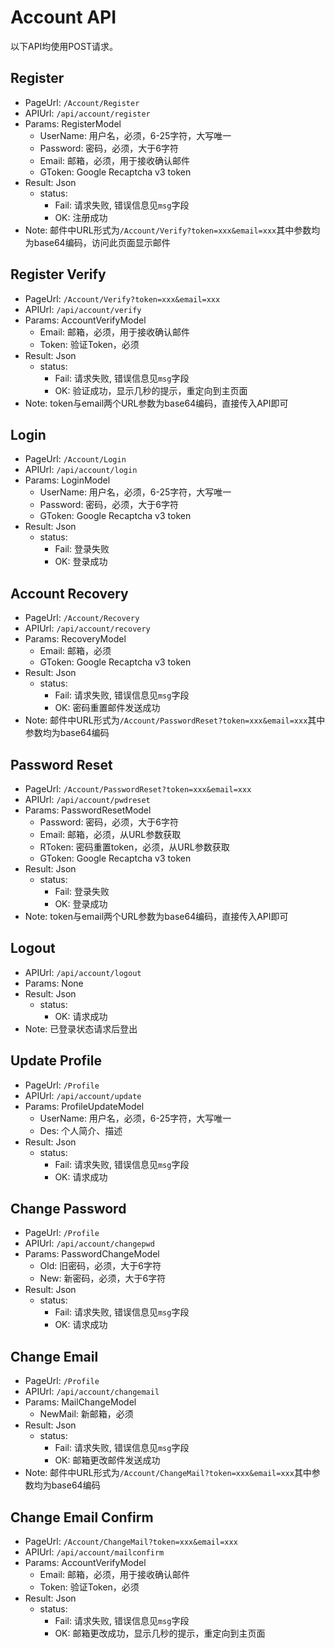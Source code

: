 # Account API

以下API均使用POST请求。

## Register

- PageUrl: `/Account/Register`
- APIUrl: `/api/account/register`
- Params: RegisterModel
    - UserName: 用户名，必须，6-25字符，大写唯一
    - Password: 密码，必须，大于6字符
    - Email: 邮箱，必须，用于接收确认邮件
    - GToken: Google Recaptcha v3 token
- Result: Json
    - status:
        - Fail: 请求失败, 错误信息见`msg`字段
        - OK: 注册成功
- Note: 邮件中URL形式为`/Account/Verify?token=xxx&email=xxx`其中参数均为base64编码，访问此页面显示邮件

## Register Verify

- PageUrl: `/Account/Verify?token=xxx&email=xxx`
- APIUrl: `/api/account/verify`
- Params: AccountVerifyModel
    - Email: 邮箱，必须，用于接收确认邮件
    - Token: 验证Token，必须
- Result: Json
    - status:
        - Fail: 请求失败, 错误信息见`msg`字段
        - OK: 验证成功，显示几秒的提示，重定向到主页面
- Note: token与email两个URL参数为base64编码，直接传入API即可

## Login

- PageUrl: `/Account/Login`
- APIUrl: `/api/account/login`
- Params: LoginModel
    - UserName: 用户名，必须，6-25字符，大写唯一
    - Password: 密码，必须，大于6字符
    - GToken: Google Recaptcha v3 token
- Result: Json
    - status:
        - Fail: 登录失败
        - OK: 登录成功

## Account Recovery

- PageUrl: `/Account/Recovery`
- APIUrl: `/api/account/recovery`
- Params: RecoveryModel
    - Email: 邮箱，必须
    - GToken: Google Recaptcha v3 token
- Result: Json
    - status:
        - Fail: 请求失败, 错误信息见`msg`字段
        - OK: 密码重置邮件发送成功
- Note: 邮件中URL形式为`/Account/PasswordReset?token=xxx&email=xxx`其中参数均为base64编码

## Password Reset

- PageUrl: `/Account/PasswordReset?token=xxx&email=xxx`
- APIUrl: `/api/account/pwdreset`
- Params: PasswordResetModel
    - Password: 密码，必须，大于6字符
    - Email: 邮箱，必须，从URL参数获取
    - RToken: 密码重置token，必须，从URL参数获取
    - GToken: Google Recaptcha v3 token
- Result: Json
    - status:
        - Fail: 登录失败
        - OK: 登录成功
- Note: token与email两个URL参数为base64编码，直接传入API即可

## Logout

- APIUrl: `/api/account/logout`
- Params: None
- Result: Json
    - status:
        - OK: 请求成功
- Note: 已登录状态请求后登出

## Update Profile

- PageUrl: `/Profile`
- APIUrl: `/api/account/update`
- Params: ProfileUpdateModel
    - UserName: 用户名，必须，6-25字符，大写唯一
    - Des: 个人简介、描述
- Result: Json
    - status:
        - Fail: 请求失败, 错误信息见`msg`字段
        - OK: 请求成功

## Change Password

- PageUrl: `/Profile`
- APIUrl: `/api/account/changepwd`
- Params: PasswordChangeModel
    - Old: 旧密码，必须，大于6字符
    - New: 新密码，必须，大于6字符
- Result: Json
    - status:
        - Fail: 请求失败, 错误信息见`msg`字段
        - OK: 请求成功

## Change Email

- PageUrl: `/Profile`
- APIUrl: `/api/account/changemail`
- Params: MailChangeModel
    - NewMail: 新邮箱，必须
- Result: Json
    - status:
        - Fail: 请求失败, 错误信息见`msg`字段
        - OK: 邮箱更改邮件发送成功
- Note: 邮件中URL形式为`/Account/ChangeMail?token=xxx&email=xxx`其中参数均为base64编码

## Change Email Confirm

- PageUrl: `/Account/ChangeMail?token=xxx&email=xxx`
- APIUrl: `/api/account/mailconfirm`
- Params: AccountVerifyModel
    - Email: 邮箱，必须，用于接收确认邮件
    - Token: 验证Token，必须
- Result: Json
    - status:
        - Fail: 请求失败, 错误信息见`msg`字段
        - OK: 邮箱更改成功，显示几秒的提示，重定向到主页面
